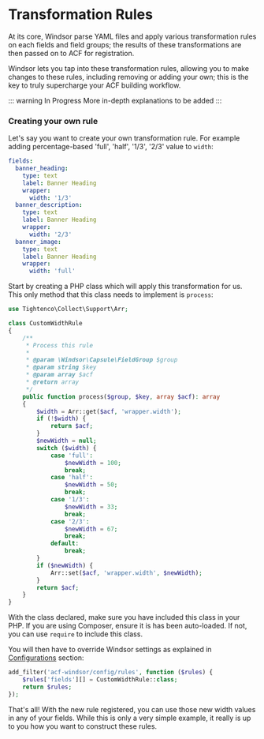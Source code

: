 # Transformation Rules

At its core, Windsor parse YAML files and apply various transformation rules on each fields and field groups; the results of these transformations are then passed on to ACF for registration.

Windsor lets you tap into these transformation rules, allowing you to make changes to these rules, including removing or adding your own; this is the key to truly supercharge your ACF building workflow.

::: warning In Progress
More in-depth explanations to be added
:::

### Creating your own rule

Let's say you want to create your own transformation rule. For example adding percentage-based 'full', 'half', '1/3', '2/3' value to `width`:
```yaml
fields:
  banner_heading:
    type: text
    label: Banner Heading
    wrapper:
      width: '1/3'
  banner_description:
    type: text
    label: Banner Heading
    wrapper:
      width: '2/3'
  banner_image:
    type: text
    label: Banner Heading
    wrapper:
      width: 'full'
```

Start by creating a PHP class which will apply this transformation for us. This only method that this class needs to implement is `process`:

```php
use Tightenco\Collect\Support\Arr;

class CustomWidthRule
{
    /**
     * Process this rule
     *
     * @param \Windsor\Capsule\FieldGroup $group
     * @param string $key
     * @param array $acf
     * @return array
     */
    public function process($group, $key, array $acf): array
    {
        $width = Arr::get($acf, 'wrapper.width');
        if (!$width) {
            return $acf;
        }
        $newWidth = null;
        switch ($width) {
            case 'full':
                $newWidth = 100;
                break;
            case 'half':
                $newWidth = 50;
                break;
            case '1/3':
                $newWidth = 33;
                break;
            case '2/3':
                $newWidth = 67;
                break;
            default:
                break;
        }
        if ($newWidth) {
            Arr::set($acf, 'wrapper.width', $newWidth);
        }
        return $acf;
    }
}
```

With the class declared, make sure you have included this class in your PHP. If you are using Composer, ensure it is has been auto-loaded. If not, you can use `require` to include this class.

You will then have to override Windsor settings as explained in [Configurations](/configurations) section:

```php
add_filter('acf-windsor/config/rules', function ($rules) {
    $rules['fields'][] = CustomWidthRule::class;
    return $rules;
});
```

That's all! With the new rule registered, you can use those new width values in any of your fields. While this is only a very simple example, it really is up to you how you want to construct these rules.
